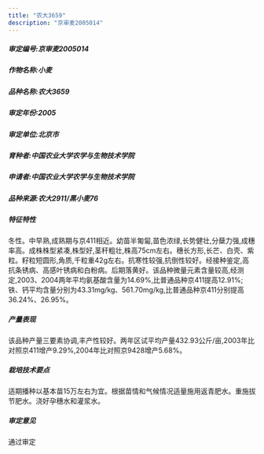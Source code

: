 ```yaml
---
title: "农大3659"
description: "京审麦2005014"
---
```

##### 审定编号:京审麦2005014

##### 作物名称:小麦

##### 品种名称:农大3659

##### 审定年份:2005

##### 审定单位:北京市

##### 育种者:中国农业大学农学与生物技术学院

##### 申请者:中国农业大学农学与生物技术学院

##### 品种来源:农大2911/黑小麦76

##### 特征特性
冬性。中早熟,成熟期与京411相近。幼苗半匍匐,苗色浓绿,长势健壮,分蘖力强,成穗率高。成株株型紧凑,株型好,茎秆粗壮,株高75cm左右。穗长方形,长芒、白壳、紫粒。籽粒短圆形,角质,千粒重42g左右。抗寒性较强,抗倒性较好。经接种鉴定,高抗条锈病、高感叶锈病和白粉病。后期落黄好。该品种微量元素含量较高,经测定,2003、2004两年平均氨基酸含量为14.69%,比普通品种京411提高12.91%;铁、钙平均含量分别为43.31mg/kg、561.70mg/kg,比普通品种京411分别提高36.24%、26.95%。

##### 产量表现
该品种产量三要素协调,丰产性较好。两年区试平均产量432.93公斤/亩,2003年比对照京411增产9.29%,2004年比对照京9428增产5.68%。

##### 栽培技术要点
适期播种以基本苗15万左右为宜。根据苗情和气候情况适量施用返青肥水。重施拔节肥水。浇好孕穗水和灌浆水。

##### 审定意见
通过审定
